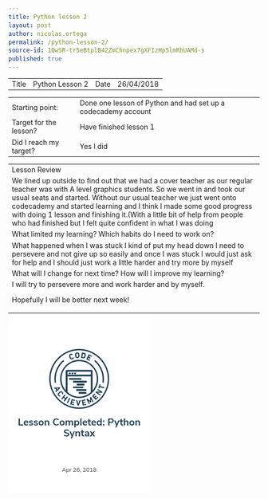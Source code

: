 ```yaml
---
title: Python lesson 2
layout: post
author: nicolas.ortega
permalink: /python-lesson-2/
source-id: 1QwSR-tr5eBtplB42ZmChnpex7gXFIzHpSlmRhUAMd-s
published: true
---
```

<table>
  <tr>
    <td>Title</td>
    <td>Python
Lesson 2</td>
    <td>Date</td>
    <td>26/04/2018</td>
  </tr>
</table>


<table>
  <tr>
    <td>Starting point:</td>
    <td>Done one lesson of Python and had set up a codecademy account</td>
  </tr>
  <tr>
    <td>Target for the lesson?</td>
    <td>Have finished lesson 1</td>
  </tr>
  <tr>
    <td>Did I reach my target? 
</td>
    <td>Yes I did</td>
  </tr>
</table>


<table>
  <tr>
    <td>Lesson Review</td>
  </tr>
  <tr>
    <td>We lined up outside to find out that we had a cover teacher as our regular teacher was with A level graphics students. So we went in and took our usual seats and started. Without our usual teacher we just went onto codecademy and started learning and I think I made some good progress with doing 1 lesson and finishing it.(With a little bit of help from people who had finished but I felt quite confident in what I was doing
</td>
  </tr>
  <tr>
    <td>What limited my learning? Which habits do I need to work on? </td>
  </tr>
  <tr>
    <td>What happened when I was stuck I kind of put my head down I need to persevere and not give up so easily and once I was stuck I would just ask for help and I should just work a little harder and try more by myself</td>
  </tr>
  <tr>
    <td>What will I change for next time? How will I improve my learning?</td>
  </tr>
  <tr>
    <td>I will try to persevere more and work harder and by myself.

Hopefully I will be better next week!</td>
  </tr>
</table>
<img src = "/images/Screenshot 2018-06-21 at 13.16.57.png">


